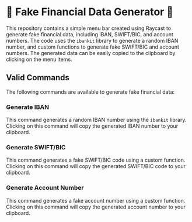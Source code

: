 # 🏦 Fake Financial Data Generator 🏦

This repository contains a simple menu bar created using Raycast to generate fake financial data, including IBAN, SWIFT/BIC, and account numbers. The code uses the `ibankit` library to generate a random IBAN number, and custom functions to generate fake SWIFT/BIC and account numbers. The generated data can be easily copied to the clipboard by clicking on the menu items.

## Valid Commands

The following commands are available to generate fake financial data:

### Generate IBAN

This command generates a random IBAN number using the `ibankit` library. Clicking on this command will copy the generated IBAN number to your clipboard.

### Generate SWIFT/BIC

This command generates a fake SWIFT/BIC code using a custom function. Clicking on this command will copy the generated SWIFT/BIC code to your clipboard.

### Generate Account Number

This command generates a fake account number using a custom function. Clicking on this command will copy the generated account number to your clipboard.
